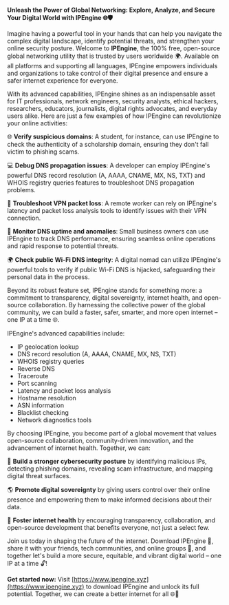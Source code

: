 **Unleash the Power of Global Networking: Explore, Analyze, and Secure Your Digital World with IPEngine 🌐🛡️**

Imagine having a powerful tool in your hands that can help you navigate the complex digital landscape, identify potential threats, and strengthen your online security posture. Welcome to **IPEngine**, the 100% free, open-source global networking utility that is trusted by users worldwide 🌍. Available on all platforms and supporting all languages, IPEngine empowers individuals and organizations to take control of their digital presence and ensure a safer internet experience for everyone.

With its advanced capabilities, IPEngine shines as an indispensable asset for IT professionals, network engineers, security analysts, ethical hackers, researchers, educators, journalists, digital rights advocates, and everyday users alike. Here are just a few examples of how IPEngine can revolutionize your online activities:

🌐 **Verify suspicious domains**: A student, for instance, can use IPEngine to check the authenticity of a scholarship domain, ensuring they don't fall victim to phishing scams.

💻 **Debug DNS propagation issues**: A developer can employ IPEngine's powerful DNS record resolution (A, AAAA, CNAME, MX, NS, TXT) and WHOIS registry queries features to troubleshoot DNS propagation problems.

📡 **Troubleshoot VPN packet loss**: A remote worker can rely on IPEngine's latency and packet loss analysis tools to identify issues with their VPN connection.

🚀 **Monitor DNS uptime and anomalies**: Small business owners can use IPEngine to track DNS performance, ensuring seamless online operations and rapid response to potential threats.

🌍 **Check public Wi-Fi DNS integrity**: A digital nomad can utilize IPEngine's powerful tools to verify if public Wi-Fi DNS is hijacked, safeguarding their personal data in the process.

Beyond its robust feature set, IPEngine stands for something more: a commitment to transparency, digital sovereignty, internet health, and open-source collaboration. By harnessing the collective power of the global community, we can build a faster, safer, smarter, and more open internet – one IP at a time 🌐.

IPEngine's advanced capabilities include:

* IP geolocation lookup
* DNS record resolution (A, AAAA, CNAME, MX, NS, TXT)
* WHOIS registry queries
* Reverse DNS
* Traceroute
* Port scanning
* Latency and packet loss analysis
* Hostname resolution
* ASN information
* Blacklist checking
* Network diagnostics tools

By choosing IPEngine, you become part of a global movement that values open-source collaboration, community-driven innovation, and the advancement of internet health. Together, we can:

💬 **Build a stronger cybersecurity posture** by identifying malicious IPs, detecting phishing domains, revealing scam infrastructure, and mapping digital threat surfaces.

🌎 **Promote digital sovereignty** by giving users control over their online presence and empowering them to make informed decisions about their data.

🚀 **Foster internet health** by encouraging transparency, collaboration, and open-source development that benefits everyone, not just a select few.

Join us today in shaping the future of the internet. Download IPEngine 📡, share it with your friends, tech communities, and online groups 🤝, and together let's build a more secure, equitable, and vibrant digital world – one IP at a time 🔓!

**Get started now:** Visit [https://www.ipengine.xyz](https://www.ipengine.xyz) to download IPEngine and unlock its full potential. Together, we can create a better internet for all 🌐👏